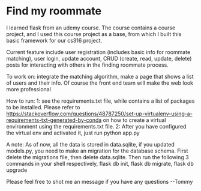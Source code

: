 # Find my roommate

I learned flask from an udemy course. The course contains a course project, and I used this course project as a base, from which I built this basic framework for our cs316 project.

Current feature include user registration (includes basic info for roommate matching), user login, update account, CRUD (create, read, update, delete) posts for interacting with others in the finding roommate process.

To work on: integrate the matching algorithm, make a page that shows a list of users and their info. Of course the front end team will make the web look more professional

How to run: 
1: see the requirements.txt file, while contains a list of packages to be installed. Please refer to https://stackoverflow.com/questions/48787250/set-up-virtualenv-using-a-requirements-txt-generated-by-conda on how to create a virtual environment using the requirements.txt file.
2: After you have configured the virtual env and activated it, just run python app.py

A note:
As of now, all the data is stored in data.sqlite, if you updated models.py, you need to make an migration for the database schema. First delete the migrations file, then delete data.sqlite. Then run the following 3 commands in your shell respectively, flask db init, flask db migrate, flask db upgrade

Please feel free to shot me an message if you have any questions --Tommy


